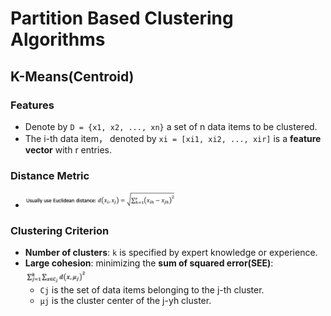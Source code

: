 # Partition Based Clustering Algorithms
## K-Means(Centroid)
### Features
- Denote by `D = {x1, x2, ..., xn}` a set of n data items to be clustered.
- The i-th data item， denoted by `xi = [xi1, xi2, ..., xir]` is a **feature vector** with r entries.
### Distance Metric
- <img src="../images/euclidean.png" width="50%"></img>
### Clustering Criterion
- **Number of clusters**: `k` is specified by expert knowledge or experience.
- **Large cohesion**: minimizing the **sum of squared error(SEE)**: <img src="../images/sse.png" width="20%"></img>
  - `Cj` is the set of data items belonging to the j-th cluster.
  - `μj` is the cluster center of the j-yh cluster.

